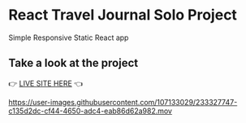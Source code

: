 # React Travel Journal Solo Project
Simple Responsive Static React app 

## Take a look at the project

👉 [LIVE SITE HERE](https://terka-codes.github.io/React-Travel-Journal/) 👈

https://user-images.githubusercontent.com/107133029/233327747-c135d2dc-cf44-4650-adc4-eab86d62a982.mov
